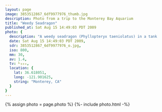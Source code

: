 ```yaml
---
layout: page
image: 3853512867_6df9977976_thumb.jpg
description: Photo from a trip to the Monterey Bay Aquarium
title: "Weedy Seadragon"
published_at: Sat Aug 15 14:49:03 PDT 2009
photo: {
  description: "A weedy seadragon (Phyllopteryx taeniolatus) in a tank at the Monterey Bay Aquarium. The background has the sort of blue wavy pattern you'd see on the bottom of a pool",
  date: Sat Aug 15 14:49:03 PDT 2009,
  sdr: 3853512867_6df9977976_o.jpg,
  iso: 800,
  mm: 30,
  av: 1.4,
  tv: ⅟₈₀₀,
  location: {
    lat: 36.618051,
    long: -121.901625,
    string: "Monterey, CA"
  }
}
---
```


{% assign photo = page.photo %}
{%- include photo.html -%}
